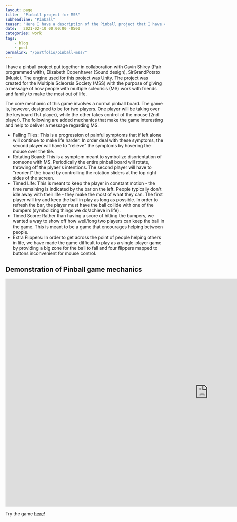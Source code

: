 ```yaml
---
layout: page
title:  "Pinball project for MSS"
subheadline: "Pinball"
teaser: "Here I have a description of the Pinball project that I have created in coordination with Gavin Shirey, Elizabeth Copenhaver, and SirGrandPotato for MSS."
date:   2021-02-10 00:00:00 -0500
categories: work
tags:
    - blog
    - post
permalink: "/portfolio/pinball-mss/"
---
```


I have a pinball project put together in collaboration with Gavin Shirey (Pair programmed with), Elizabeth Copenhaver (Sound design), SirGrandPotato (Music). The engine used for this project was Unity. The project was created for the Multiple Scleorsis Society (MSS) with the purpose of giving a message of how people with multiple scleorisis (MS) work with friends and family to make the most out of life.

The core mechanic of this game involves a normal pinball board. The game is, however, designed to be for two players. One player will be taking over the keyboard (1st player), while the other takes control of the mouse (2nd player). The following are added mechanics that make the game interesting and help to deliver a message regarding MS.
- Falling Tiles: This is a progression of painful symptoms that if left alone will continue to make life harder. In order deal with these symptoms, the second player will have to "relieve" the symptoms by hovering the mouse over the tile.
- Rotating Board: This is a symptom meant to symbolize disorientation of someone with MS. Periodically the entire pinball board will rotate, throwing off the plyaer's intentions. The second player will have to "reorient" the board by controlling the rotation sliders at the top right sides of the screen.
- Timed Life: This is meant to keep the player in constant motion - the time remaining is indicated by the bar on the left. People typically don't idle away with their life - they make the most of what they can. The first player will try and keep the ball in play as long as possible. In order to refresh the bar, the player must have the ball collide with one of the bumpers (symbolizing things we do/achieve in life).
- Timed Score: Rather than having a score of hitting the bumpers, we wanted a way to show off how well/long two players can keep the ball in the game. This is meant to be a game that encourages helping between people.
- Extra Flippers: In order to get across the point of people helping others in life, we have made the game difficult to play as a single-player game by providing a big zone for the ball to fall and four flippers mapped to buttons inconvenient for mouse control.


## Demonstration of Pinball game mechanics
<div class="flex-video widescreen vimeo">
  <iframe width="1280" height="720" src="https://www.youtube.com/embed/XJjMViNDPyA" frameborder="0" allowfullscreen></iframe>
</div>

Try the game [here](https://starviling.github.io/tilepinball/)!